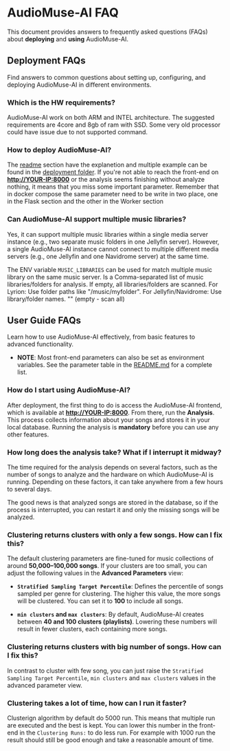 # AudioMuse-AI FAQ

This document provides answers to frequently asked questions (FAQs) about **deploying** and **using** AudioMuse-AI.

## Deployment FAQs

Find answers to common questions about setting up, configuring, and deploying AudioMuse-AI in different environments.

### Which is the HW requirements?

AudioMuse-AI work on both ARM and INTEL architecture. The suggested requirements are 4core and 8gb of ram with SSD. Some very old processor could have issue due to not supported command.

### How to deploy AudioMuse-AI?

The [readme](../README.md) section have the explanetion and multiple example can be found in the [deployment folder](../deployment/). If you're not able to reach the front-end on **[http://YOUR-IP:8000](http://YOUR-IP:8000)** or the analysis seems finishing without analyze nothing, it means that you miss some important parameter. Remember that in docker compose the same parameter need to be write in two place, one in the Flask section and the other in the Worker section

### Can AudioMuse-AI support multiple music libraries?
Yes, it can support multiple music libraries within a single media server instance (e.g., two separate music folders in one Jellyfin server). However, a single AudioMuse-AI instance cannot connect to multiple different media servers (e.g., one Jellyfin and one Navidrome server) at the same time. 

The ENV variable `MUSIC_LIBRARIES` can be used for match multiple music library on the same music server. Is a Comma-separated list of music libraries/folders for analysis. If empty, all libraries/folders are scanned. For Lyrion: Use folder paths like "/music/myfolder". For Jellyfin/Navidrome: Use library/folder names.	"" (empty - scan all)

## User Guide FAQs

Learn how to use AudioMuse-AI effectively, from basic features to advanced functionality.

* **NOTE**: Most front-end parameters can also be set as environment variables. See the parameter table in the [README.md](../README.md) for a complete list.

### How do I start using AudioMuse-AI?

After deployment, the first thing to do is access the AudioMuse-AI frontend, which is available at **[http://YOUR-IP:8000](http://YOUR-IP:8000)**.
From there, run the **Analysis**. This process collects information about your songs and stores it in your local database.
Running the analysis is **mandatory** before you can use any other features.

### How long does the analysis take? What if I interrupt it midway?

The time required for the analysis depends on several factors, such as the number of songs to analyze and the hardware on which AudioMuse-AI is running.
Depending on these factors, it can take anywhere from a few hours to several days.

The good news is that analyzed songs are stored in the database, so if the process is interrupted, you can restart it and only the missing songs will be analyzed.


### Clustering returns clusters with only a few songs. How can I fix this?

The default clustering parameters are fine-tuned for music collections of around **50,000–100,000 songs**.
If your clusters are too small, you can adjust the following values in the **Advanced Parameters** view:

* **`Stratified Sampling Target Percentile`**:
  Defines the percentile of songs sampled per genre for clustering.
  The higher this value, the more songs will be clustered. You can set it to **100** to include all songs.

* **`min clusters` and `max clusters`**:
  By default, AudioMuse-AI creates between **40 and 100 clusters (playlists)**.
  Lowering these numbers will result in fewer clusters, each containing more songs.


### Clustering returns clusters with big number of songs. How can I fix this?

In contrast to cluster with few song, you can just raise the `Stratified Sampling Target Percentile`, `min clusters` and `max clusters` values in the advanced parameter view. 

### Clustering takes a lot of time, how can I run it faster?

Clusterign algorithm by default do 5000 run. This means that multiple run are executed and the best is kept. You can lower this number in the front-end in the `Clustering Runs:` to do less run. For example with 1000 run the result should still be good enough and take a reasonable amount of time.